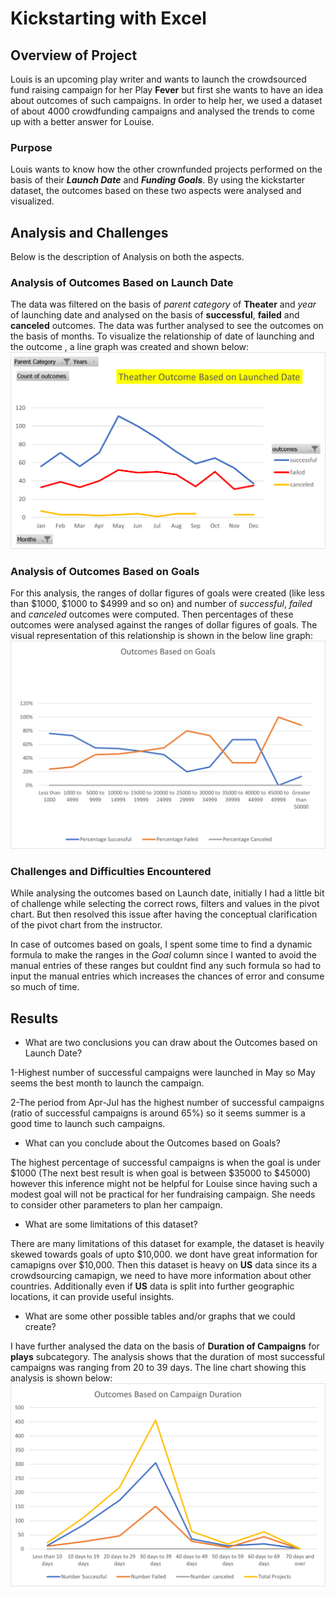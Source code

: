 # **Kickstarting with Excel**

## **Overview of Project**
Louis is an upcoming play writer and wants to launch the crowdsourced fund raising campaign for her Play **Fever** but first she wants to have an idea about outcomes of such campaigns. In order to help her, 
we used a dataset of about 4000 crowdfunding campaigns and analysed the trends to come up with a better answer for Louise.

### **Purpose**
Louis wants to know how the other crownfunded projects performed on the basis of their ***Launch Date*** and ***Funding Goals***. By using the kickstarter dataset, the outcomes based on these 
two aspects were analysed and visualized.

## Analysis and Challenges

Below is the description of Analysis on both the aspects.

### Analysis of Outcomes Based on Launch Date
The data was filtered on the basis of *parent category* of **Theater** and *year* of launching date and analysed on the basis of **successful**, **failed** and **canceled** outcomes. The data was further analysed
to see the outcomes on the basis of months. To visualize the relationship of date of launching and the outcome , a line graph was created and shown below:
<img src="Theater_outcomes_vs_launch.png"></img>

### Analysis of Outcomes Based on Goals
For this analysis, the ranges of dollar figures of goals were created (like less than $1000, $1000 to $4999 and so on) and number of *successful*, *failed* and *canceled* outcomes were computed.
Then percentages of these outcomes were analysed against the ranges of dollar figures of goals. The visual representation of this relationship is shown in the below line graph:
<img src="Outcomes_vs_Goals.png"></img>

### Challenges and Difficulties Encountered
While analysing the outcomes based on Launch date, initially I had a little bit of challenge while selecting the correct rows, filters and values in the pivot chart. But then resolved this issue after having the conceptual clarification of the pivot chart from the instructor.

In case of outcomes based on goals, I spent some time to find a dynamic formula to make the ranges in the *Goal* column since I wanted to avoid the manual entries of these ranges but couldnt find
any such formula so had to input the manual entries which increases the chances of error and consume so much of time.

## Results

- What are two conclusions you can draw about the Outcomes based on Launch Date?

1-Highest number of successful campaigns were launched in May so May seems the best month to launch the campaign.

2-The period from Apr-Jul has the highest number of successful campaigns (ratio of successful campaigns is around 65%) so it seems summer is a good time to launch such campaigns.

- What can you conclude about the Outcomes based on Goals?

The highest percentage of successful campaigns is when the goal is under $1000 (The next best result is when goal is between $35000 to $45000) however this inference might not be helpful for Louise since having
such a modest goal will not be practical for her fundraising campaign. She needs to consider other parameters to plan her campaign.

- What are some limitations of this dataset?

There are many limitations of this dataset for example, the dataset is heavily skewed towards goals of upto $10,000. we dont have great information for camapigns over $10,000.
Then this dataset is heavy on **US** data since its a crowdsourcing camapign, we need to have more information about other countries. Additionally even if **US** data is split into further geographic locations, it
can provide useful insights.

- What are some other possible tables and/or graphs that we could create?

I have further analysed the data on the basis of **Duration of Campaigns** for **plays** subcategory. The analysis shows that the duration of most successful campaigns was ranging from 20 to 39 days.
The line chart showing this analysis is shown below:
<img src="Outcomes Based on Campaign Duration.png"></img>
